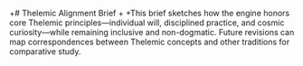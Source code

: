 +# Thelemic Alignment Brief
+
+This brief sketches how the engine honors core Thelemic principles—individual will, disciplined practice, and cosmic curiosity—while remaining inclusive and non-dogmatic. Future revisions can map correspondences between Thelemic concepts and other traditions for comparative study.
